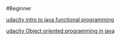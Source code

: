 #Beginner

[udacity intro to java functional programming](https://classroom.udacity.com/courses/ud282)

[udacity Object oriented programming in java](https://classroom.udacity.com/courses/ud283)
